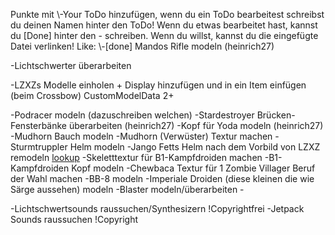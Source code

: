 Punkte mit \\-Your ToDo hinzufügen, wenn du ein ToDo bearbeitest schreibst du deinen Namen hinter den ToDo!
Wenn du etwas bearbeitet hast, kannst du [Done] hinter den - schreiben.
Wenn du willst, kannst du die eingefügte Datei verlinken!
Like: \\-[done] Mandos Rifle modeln (heinrich27)


\-Lichtschwerter überarbeiten

\-LZXZs Modelle einholen + Display hinzufügen und in ein Item einfügen (beim Crossbow) CustomModelData 2+

\-Podracer modeln (dazuschreiben welchen)
\-Stardestroyer Brücken-Fensterbänke überarbeiten (heinrich27)
\-Kopf für Yoda modeln (heinrich27)
\-Mudhorn Bauch modeln
\-Mudhorn (Verwüster) Textur machen
\-Sturmtruppler Helm modeln
\-Jango Fetts Helm nach dem Vorbild von LZXZ remodeln [lookup](https://sketchfab.com/3d-models/the-mandalorian-helmet-minecraft-88f2452ae3ff4a1d9d9ee6713fe9a98b)
\-Skeletttextur für B1-Kampfdroiden machen
\-B1-Kampfdroiden Kopf modeln
\-Chewbaca Textur für 1 Zombie Villager Beruf der Wahl machen
\-BB-8 modeln
\-Imperiale Droiden (diese kleinen die wie Särge aussehen) modeln
\-Blaster modeln/überarbeiten
\-


\-Lichtschwertsounds raussuchen/Synthesizern !Copyrightfrei
\-Jetpack Sounds raussuchen !Copyright
